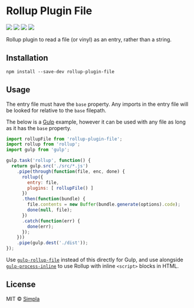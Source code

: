 # Rollup Plugin File
[![][npm-badge]][npm-url] [![][travis-badge]][travis-url] [![][npmdeps-badge]][npmdeps-url] [![][npmdevdeps-badge]][npmdevdeps-url]


Rollup plugin to read a file (or vinyl) as an entry, rather than a string.

## Installation
```shell
npm install --save-dev rollup-plugin-file
```

## Usage
The entry file must have the `base` property. Any imports in the entry file will be looked for relative to the `base` filepath.

The below is a [Gulp][gulp] example, however it can be used with any file as long as it has the `base` property.

```js
import rollupFile from 'rollup-plugin-file';
import rollup from 'rollup';
import gulp from 'gulp';

gulp.task('rollup', function() {
  return gulp.src('./src/*.js')
    .pipe(through(function(file, enc, done) {
      rollup({
        entry: file,
        plugins: [ rollupFile() ]
      })
      .then(function(bundle) {
        file.contents = new Buffer(bundle.generate(options).code);
        done(null, file);
      })
      .catch(function(err) {
        done(err);
      });
    }))
    .pipe(gulp.dest('./dist'));
});
```

Use [`gulp-rollup-file`][gulp-rollup-file]
instead of this directly for Gulp, and use alongside [`gulp-process-inline`][gulp-process-inline] to use Rollup with inline `<script>` blocks in HTML.

## License

MIT © [Simpla](https://simpla.io)


[npm-badge]: https://img.shields.io/npm/v/rollup-plugin-inline.svg
[npm-url]: https://npmjs.org/package/rollup-plugin-inline
[travis-badge]: https://img.shields.io/travis/simplaio/rollup-plugin-inline.svg
[travis-url]: https://travis-ci.org/simplaio/rollup-plugin-inline
[npmdeps-badge]: https://img.shields.io/david/simplaio/rollup-plugin-inline.svg
[npmdeps-url]: https://david-dm.org/simplaio/rollup-plugin-inline
[npmdevdeps-badge]: https://img.shields.io/david/dev/simplaio/rollup-plugin-inline.svg?theme=shields.io
[npmdevdeps-url]: https://david-dm.org/simplaio/rollup-plugin-inline#info=devDependencies
[gulp]: http://gulpjs.com/
[gulp-rollup-file]: https://github.com/simplaio/gulp-rollup-file
[gulp-process-inline]: https://github.com/simplaio/gulp-process-inline
